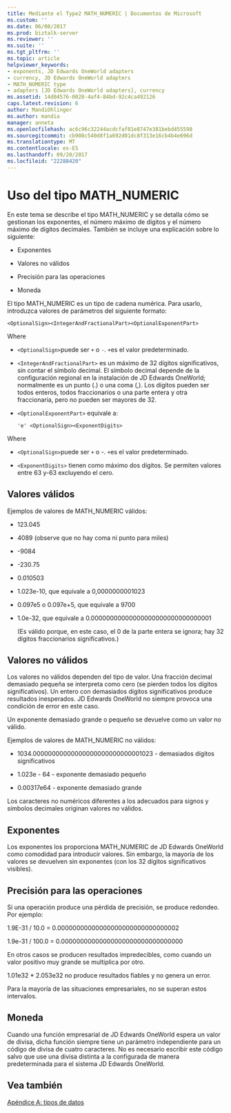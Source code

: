 ```yaml
---
title: Mediante el Type2 MATH_NUMERIC | Documentos de Microsoft
ms.custom: ''
ms.date: 06/08/2017
ms.prod: biztalk-server
ms.reviewer: ''
ms.suite: ''
ms.tgt_pltfrm: ''
ms.topic: article
helpviewer_keywords:
- exponents, JD Edwards OneWorld adapters
- currency, JD Edwards OneWorld adapters
- MATH_NUMERIC type
- adapters [JD Edwards OneWorld adapters], currency
ms.assetid: 14d04576-0028-4af4-84bd-92c4ca492126
caps.latest.revision: 6
author: MandiOhlinger
ms.author: mandia
manager: anneta
ms.openlocfilehash: ac6c96c32244acdcfaf81e8747e381bebd455598
ms.sourcegitcommit: cb908c540d8f1a692d01dc8f313e16cb4b4e696d
ms.translationtype: MT
ms.contentlocale: es-ES
ms.lasthandoff: 09/20/2017
ms.locfileid: "22288420"
---
```

# <a name="using-the-mathnumeric-type"></a>Uso del tipo MATH_NUMERIC
En este tema se describe el tipo MATH_NUMERIC y se detalla cómo se gestionan los exponentes, el número máximo de dígitos y el número máximo de dígitos decimales. También se incluye una explicación sobre lo siguiente:  
  
-   Exponentes  
  
-   Valores no válidos  
  
-   Precisión para las operaciones  
  
-   Moneda  
  
 El tipo MATH_NUMERIC es un tipo de cadena numérica. Para usarlo, introduzca valores de parámetros del siguiente formato:  
  
```  
<OptionalSign><IntegerAndFractionalPart><OptionalExponentPart>  
```  
  
 Where  
  
-   `<OptionalSign>`puede ser `+` o `-`. `+`es el valor predeterminado.  
  
-   `<IntegerAndFractionalPart>` es un máximo de 32 dígitos significativos, sin contar el símbolo decimal. El símbolo decimal depende de la configuración regional en la instalación de JD Edwards OneWorld; normalmente es un punto (.) o una coma (,). Los dígitos pueden ser todos enteros, todos fraccionarios o una parte entera y otra fraccionaria, pero no pueden ser mayores de 32.  
  
-   `<OptionalExponentPart>` equivale a:  
  
    ```  
    'e' <OptionalSign><ExponentDigits>  
    ```  
  
 Where  
  
-   `<OptionalSign>`puede ser `+` o -. `+`es el valor predeterminado.  
  
-   `<ExponentDigits>` tienen como máximo dos dígitos. Se permiten valores entre 63 y-63 excluyendo el cero.  
  
## <a name="valid-values"></a>Valores válidos  
 Ejemplos de valores de MATH_NUMERIC válidos:  
  
-   123.045  
  
-   4089 (observe que no hay coma ni punto para miles)  
  
-   -9084  
  
-   -230.75  
  
-   0.010503  
  
-   1.023e-10, que equivale a 0,0000000001023  
  
-   0.097e5 o 0.097e+5, que equivale a 9700  
  
-   1.0e-32, que equivale a 0.00000000000000000000000000000001  
  
     (Es válido porque, en este caso, el 0 de la parte entera se ignora; hay 32 dígitos fraccionarios significativos.)  
  
## <a name="invalid-values"></a>Valores no válidos  
 Los valores no válidos dependen del tipo de valor. Una fracción decimal demasiado pequeña se interpreta como cero (se pierden todos los dígitos significativos). Un entero con demasiados dígitos significativos produce resultados inesperados. JD Edwards OneWorld no siempre provoca una condición de error en este caso.  
  
 Un exponente demasiado grande o pequeño se devuelve como un valor no válido.  
  
 Ejemplos de valores de MATH_NUMERIC no válidos:  
  
-   1034.00000000000000000000000000001023 - demasiados dígitos significativos  
  
-   1.023e - 64 - exponente demasiado pequeño  
  
-   0.00317e64 - exponente demasiado grande  
  
 Los caracteres no numéricos diferentes a los adecuados para signos y símbolos decimales originan valores no válidos.  
  
## <a name="exponents"></a>Exponentes  
 Los exponentes los proporciona MATH_NUMERIC de JD Edwards OneWorld como comodidad para introducir valores. Sin embargo, la mayoría de los valores se devuelven sin exponentes (con los 32 dígitos significativos visibles).  
  
## <a name="precision-for-operations"></a>Precisión para las operaciones  
 Si una operación produce una pérdida de precisión, se produce redondeo. Por ejemplo:  
  
 1.9E-31 / 10.0 = 0.00000000000000000000000000000002  
  
 1.9e-31 / 100.0 = 0.00000000000000000000000000000000  
  
 En otros casos se producen resultados impredecibles, como cuando un valor positivo muy grande se multiplica por otro.  
  
 1.01e32 * 2.053e32 no produce resultados fiables y no genera un error.  
  
 Para la mayoría de las situaciones empresariales, no se superan estos intervalos.  
  
## <a name="currency"></a>Moneda  
 Cuando una función empresarial de JD Edwards OneWorld espera un valor de divisa, dicha función siempre tiene un parámetro independiente para un código de divisa de cuatro caracteres. No es necesario escribir este código salvo que use una divisa distinta a la configurada de manera predeterminada para el sistema JD Edwards OneWorld.  
  
## <a name="see-also"></a>Vea también  
 [Apéndice A: tipos de datos](../core/appendix-a-data-types.md)